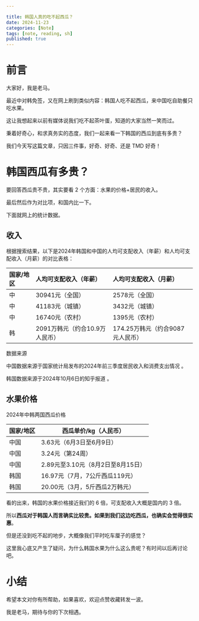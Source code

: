```yaml
---

title: 韩国人真的吃不起西瓜？
date: 2024-11-23
categories: [Note]
tags: [note, reading, sh]
published: true
---
```


# 前言

大家好，我是老马。

最近中对韩免签，又在网上刷到类似内容：韩国人吃不起西瓜，来中国吃自助餐只吃水果。

这让我想起来以前有媒体说我们吃不起茶叶蛋，知道的大家当然一笑而过。

秉着好奇心，和求真务实的态度，我们一起来看一下韩国的西瓜到底有多贵？

我们今天写这篇文章，只因三件事，好奇、好奇、还是 TMD 好奇！

# 韩国西瓜有多贵？

要回答西瓜贵不贵，其实要看 2 个方面：水果的价格+居民的收入。

最后然后作为对比项，和国内比一下。

下面就网上的统计数据。

## 收入

根据搜索结果，以下是2024年韩国和中国的人均可支配收入（年薪）和人均可支配收入（月薪）的对比表格：

| 国家/地区  | 人均可支配收入（年薪）|  人均可支配收入（月薪）| 
|:---|:---|:---|
| 中 | 30941元（全国）| 2578元（全国） |
| 中 | 41183元（城镇）| 3432元（城镇） |
| 中 | 16740元（农村）| 1395元（农村） |
| 韩 | 2091万韩元（约合10.9万人民币）| 174.25万韩元（约合9087元人民币） |

数据来源

中国数据来源于国家统计局发布的2024年前三季度居民收入和消费支出情况 。

韩国数据来源于2024年10月6日的知乎报道 。

## 水果价格

2024年中韩两国西瓜价格

| 国家/地区 | 西瓜单价/kg（人民币） |
|-----------|------------------------|
| 中国  | 3.63元（6月3日至6月9日） |
| 中国  | 3.24元（第24周）        |
| 中国  | 2.89元至3.10元（8月2日至8月15日） |
| 韩国  | 16.97元（7月，7公斤西瓜119元） |
| 韩国  | 20.00元（3月，5斤西瓜2万韩元） |

看的出来，韩国的水果价格接近我们的 6 倍，可支配收入大概是国内的 3 倍。

所以**西瓜对于韩国人而言确实比较贵。如果到我们这边吃西瓜，也确实会觉得很实惠**。

但是还没到吃不起的地步，大概像我们平时吃车厘子的感觉？

这里我心底又产生了疑问，为什么韩国水果为什么这么贵呢？有时间以后再讨论吧。

# 小结

希望本文对你有所帮助，如果喜欢，欢迎点赞收藏转发一波。

我是老马，期待与你的下次相遇。

